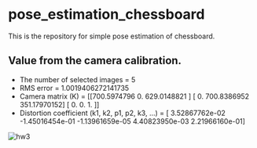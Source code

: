 # pose_estimation_chessboard
This is the repository for simple pose estimation of chessboard.  
  
## Value from the camera calibration.

* The number of selected images = 5
* RMS error = 1.0019406272141735
* Camera matrix (K) =
[[700.5974796    0.         629.0148821 ]
 [  0.         700.8386952  351.17970152]
 [  0.           0.           1.        ]]
* Distortion coefficient (k1, k2, p1, p2, k3, ...) = [ 3.52867762e-02 -1.45016454e-01 -1.13961659e-05  4.40823950e-03  2.21966160e-01]
  
  
![hw3](https://user-images.githubusercontent.com/82254758/235344552-c69c6a6a-4f76-4424-92e4-139977d08a47.png)
